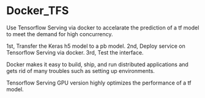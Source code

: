 # Docker_TFS

Use Tensorflow Serving via docker to accelarate the prediction of a tf model to meet the demand for high concurrency.

1st,
  Transfer the Keras h5 model to a pb model.
2nd,
  Deploy service on Tensorflow Serving via docker.
3rd,
  Test the interface.
  
Docker makes it easy to build, ship, and run distributed applications and gets rid of many troubles such as setting up environments.

Tensorflow Serving GPU version highly optimizes the performance of a tf model.
